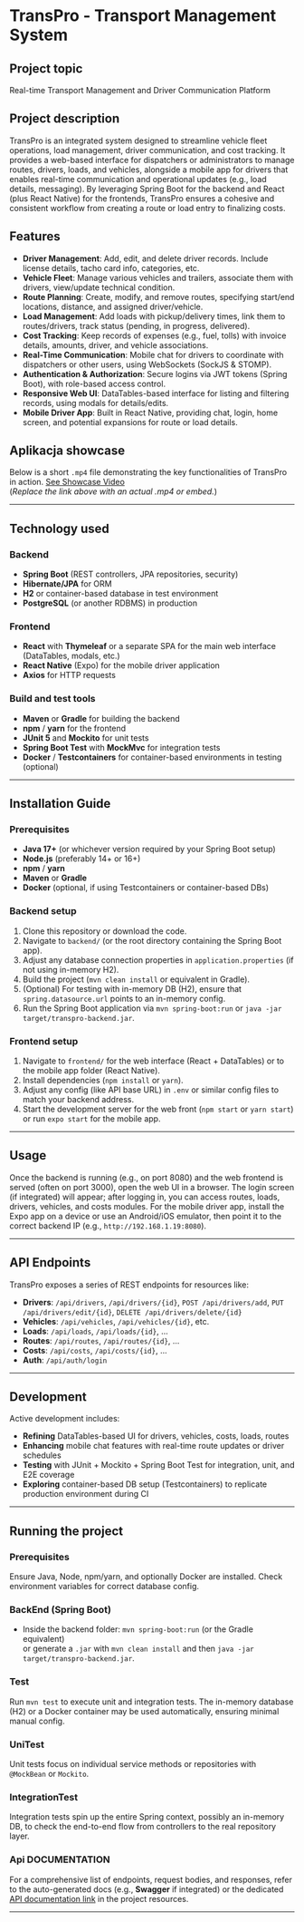 # TransPro - Transport Management System

## Project topic
Real-time Transport Management and Driver Communication Platform

## Project description
TransPro is an integrated system designed to streamline vehicle fleet operations, load management, driver communication, and cost tracking. It provides a web-based interface for dispatchers or administrators to manage routes, drivers, loads, and vehicles, alongside a mobile app for drivers that enables real-time communication and operational updates (e.g., load details, messaging). By leveraging Spring Boot for the backend and React (plus React Native) for the frontends, TransPro ensures a cohesive and consistent workflow from creating a route or load entry to finalizing costs.

## Features
- **Driver Management**: Add, edit, and delete driver records. Include license details, tacho card info, categories, etc.
- **Vehicle Fleet**: Manage various vehicles and trailers, associate them with drivers, view/update technical condition.
- **Route Planning**: Create, modify, and remove routes, specifying start/end locations, distance, and assigned driver/vehicle.
- **Load Management**: Add loads with pickup/delivery times, link them to routes/drivers, track status (pending, in progress, delivered).
- **Cost Tracking**: Keep records of expenses (e.g., fuel, tolls) with invoice details, amounts, driver, and vehicle associations.
- **Real-Time Communication**: Mobile chat for drivers to coordinate with dispatchers or other users, using WebSockets (SockJS & STOMP).
- **Authentication & Authorization**: Secure logins via JWT tokens (Spring Boot), with role-based access control.
- **Responsive Web UI**: DataTables-based interface for listing and filtering records, using modals for details/edits.
- **Mobile Driver App**: Built in React Native, providing chat, login, home screen, and potential expansions for route or load details.

## Aplikacja showcase
Below is a short `.mp4` file demonstrating the key functionalities of TransPro in action. [See Showcase Video](#)  
(*Replace the link above with an actual .mp4 or embed.*)

---

## Technology used

### Backend
- **Spring Boot** (REST controllers, JPA repositories, security)
- **Hibernate/JPA** for ORM
- **H2** or container-based database in test environment
- **PostgreSQL** (or another RDBMS) in production

### Frontend
- **React** with **Thymeleaf** or a separate SPA for the main web interface (DataTables, modals, etc.)
- **React Native** (Expo) for the mobile driver application
- **Axios** for HTTP requests

### Build and test tools
- **Maven** or **Gradle** for building the backend
- **npm** / **yarn** for the frontend
- **JUnit 5** and **Mockito** for unit tests
- **Spring Boot Test** with **MockMvc** for integration tests
- **Docker** / **Testcontainers** for container-based environments in testing (optional)

---

## Installation Guide

### Prerequisites
- **Java 17+** (or whichever version required by your Spring Boot setup)
- **Node.js** (preferably 14+ or 16+)
- **npm** / **yarn**
- **Maven** or **Gradle**
- **Docker** (optional, if using Testcontainers or container-based DBs)

### Backend setup
1. Clone this repository or download the code.
2. Navigate to `backend/` (or the root directory containing the Spring Boot app).
3. Adjust any database connection properties in `application.properties` (if not using in-memory H2).
4. Build the project (`mvn clean install` or equivalent in Gradle).
5. (Optional) For testing with in-memory DB (H2), ensure that `spring.datasource.url` points to an in-memory config.
6. Run the Spring Boot application via `mvn spring-boot:run` or `java -jar target/transpro-backend.jar`.

### Frontend setup
1. Navigate to `frontend/` for the web interface (React + DataTables) or to the mobile app folder (React Native).
2. Install dependencies (`npm install` or `yarn`).
3. Adjust any config (like API base URL) in `.env` or similar config files to match your backend address.
4. Start the development server for the web front (`npm start` or `yarn start`) or run `expo start` for the mobile app.

---

## Usage
Once the backend is running (e.g., on port 8080) and the web frontend is served (often on port 3000), open the web UI in a browser. The login screen (if integrated) will appear; after logging in, you can access routes, loads, drivers, vehicles, and costs modules. For the mobile driver app, install the Expo app on a device or use an Android/iOS emulator, then point it to the correct backend IP (e.g., `http://192.168.1.19:8080`).

---

## API Endpoints
TransPro exposes a series of REST endpoints for resources like:
- **Drivers**: `/api/drivers`, `/api/drivers/{id}`, `POST /api/drivers/add`, `PUT /api/drivers/edit/{id}`, `DELETE /api/drivers/delete/{id}`
- **Vehicles**: `/api/vehicles`, `/api/vehicles/{id}`, etc.
- **Loads**: `/api/loads`, `/api/loads/{id}`, ...
- **Routes**: `/api/routes`, `/api/routes/{id}`, ...
- **Costs**: `/api/costs`, `/api/costs/{id}`, ...
- **Auth**: `/api/auth/login`

---

## Development
Active development includes:
- **Refining** DataTables-based UI for drivers, vehicles, costs, loads, routes
- **Enhancing** mobile chat features with real-time route updates or driver schedules
- **Testing** with JUnit + Mockito + Spring Boot Test for integration, unit, and E2E coverage
- **Exploring** container-based DB setup (Testcontainers) to replicate production environment during CI

---

## Running the project

### Prerequisites
Ensure Java, Node, npm/yarn, and optionally Docker are installed. Check environment variables for correct database config.

### BackEnd (Spring Boot)
- Inside the backend folder: `mvn spring-boot:run` (or the Gradle equivalent)  
  or generate a `.jar` with `mvn clean install` and then `java -jar target/transpro-backend.jar`.

### Test
Run `mvn test` to execute unit and integration tests. The in-memory database (H2) or a Docker container may be used automatically, ensuring minimal manual config.

### UniTest
Unit tests focus on individual service methods or repositories with `@MockBean` or `Mockito`.

### IntegrationTest
Integration tests spin up the entire Spring context, possibly an in-memory DB, to check the end-to-end flow from controllers to the real repository layer.

### Api DOCUMENTATION
For a comprehensive list of endpoints, request bodies, and responses, refer to the auto-generated docs (e.g., **Swagger** if integrated) or the dedicated [API documentation link](#) in the project resources.

---
